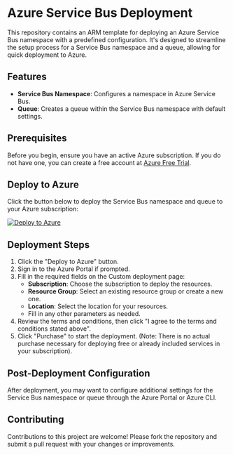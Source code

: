 # Azure Service Bus Deployment

This repository contains an ARM template for deploying an Azure Service Bus namespace with a predefined configuration. It's designed to streamline the setup process for a Service Bus namespace and a queue, allowing for quick deployment to Azure.

## Features

- **Service Bus Namespace**: Configures a namespace in Azure Service Bus.
- **Queue**: Creates a queue within the Service Bus namespace with default settings.

## Prerequisites

Before you begin, ensure you have an active Azure subscription. If you do not have one, you can create a free account at [Azure Free Trial](https://azure.com/free).

## Deploy to Azure

Click the button below to deploy the Service Bus namespace and queue to your Azure subscription:

[![Deploy to Azure](https://aka.ms/deploytoazurebutton)](https://portal.azure.com/#create/Microsoft.Template/uri/https%3A%2F%2Fraw.githubusercontent.com%2Ftstant0n%2Fsbns-load-test%2Fdev%2Ftstanton%2Fclick-to-deploy%2Fdeploy-servicebus.json)

## Deployment Steps

1. Click the "Deploy to Azure" button.
2. Sign in to the Azure Portal if prompted.
3. Fill in the required fields on the Custom deployment page:
   - **Subscription**: Choose the subscription to deploy the resources.
   - **Resource Group**: Select an existing resource group or create a new one.
   - **Location**: Select the location for your resources.
   - Fill in any other parameters as needed.
4. Review the terms and conditions, then click "I agree to the terms and conditions stated above".
5. Click "Purchase" to start the deployment. (Note: There is no actual purchase necessary for deploying free or already included services in your subscription).

## Post-Deployment Configuration

After deployment, you may want to configure additional settings for the Service Bus namespace or queue through the Azure Portal or Azure CLI.

## Contributing

Contributions to this project are welcome! Please fork the repository and submit a pull request with your changes or improvements.
